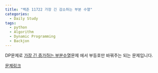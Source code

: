 ```yaml
---
title: "백준 11722 가장 긴 감소하는 부분 수열"
categories:
  - Daily Study
tags:
  - python
  - Algorithm
  - Dynamic Programming
  - Backjon
---
```


DP문제로 [가장 긴 증가하는 부분수열](https://voka.github.io/daily%20study/%EB%B0%B1%EC%A4%80-11053-%EA%B0%80%EC%9E%A5-%EA%B8%B4-%EC%A6%9D%EA%B0%80%ED%95%98%EB%8A%94-%EB%B6%80%EB%B6%84-%EC%88%98%EC%97%B4/)문제 에서 부등호만 바꿔주는 되는 문제입니다.


[문제링크](https://www.acmicpc.net/problem/11722)


<script src="https://gist.github.com/voka/5d9fcd5ce1fc6a53773e684152926489.js"></script>